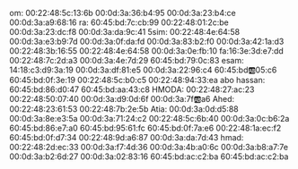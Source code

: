 om:
00:22:48:5c:13:6b
00:0d:3a:36:b4:95
00:0d:3a:23:b4:ce
00:0d:3a:a9:68:16 
ra:
60:45:bd:7c:cb:99
00:22:48:01:2c:be
00:0d:3a:23:dc:f8
00:0d:3a:da:9c:41
5sim:
00:22:48:4e:64:58
00:0d:3a:e3:b9:7d
00:0d:3a:0f:da:fd
00:0d:3a:83:b2:f0
00:0d:3a:42:1a:d3
00:22:48:3b:16:55
00:22:48:4e:64:58
00:0d:3a:0e:fb:10
fa:16:3e:3d:e7:dd
00:22:48:7c:2d:a3
00:0d:3a:4e:7d:29
60:45:bd:79:0c:83
esam:
14:18:c3:d9:3a:19
00:0d:3a:df:81:e5
00:0d:3a:22:96:c4
60:45:bd:ab:05:c6
60:45:bd:0f:3e:19
00:22:48:5c:b0:c5
00:22:48:94:33:ea
abo hassan:
60:45:bd:86:d0:47
60:45:bd:aa:43:c8
HMODA:
00:22:48:27:ac:23
00:22:48:50:07:40
00:0d:3a:d9:0d:6f
00:0d:3a:7f:ab:a6
Ahed:
00:22:48:23:61:53
00:22:48:7b:2e:5b
Atia:
00:0d:3a:0d:d5:88
00:0d:3a:8e:e3:5a
00:0d:3a:71:24:c2
00:22:48:5c:6b:40
00:0d:3a:0c:b6:2a
60:45:bd:86:e7:a0
60:45:bd:95:61:fc
60:45:bd:0f:7a:e6
00:22:48:1a:ec:f2
60:45:bd:0f:d7:34
00:22:48:9d:a6:87
00:0d:3a:da:7d:43
hmad:
00:22:48:2d:ec:33
00:0d:3a:f7:4d:36
00:0d:3a:4b:a0:6c
00:0d:3a:b8:a7:7e
00:0d:3a:b2:6d:27
00:0d:3a:02:83:16
60:45:bd:ac:c2:ba
60:45:bd:ac:c2:ba
